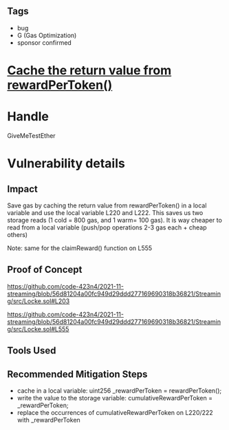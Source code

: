 ## Tags

- bug
- G (Gas Optimization)
- sponsor confirmed

# [Cache the return value from rewardPerToken()](https://github.com/code-423n4/2021-11-streaming-findings/issues/44) 

# Handle

GiveMeTestEther


# Vulnerability details

## Impact
Save gas by caching the return value from rewardPerToken() in a local variable and use the local variable L220 and L222. This saves us two storage reads (1 cold = 800 gas, and 1 warm= 100 gas). It is way cheaper to read from a local variable (push/pop operations 2-3 gas each + cheap others)

Note: same for the claimReward() function on L555

## Proof of Concept
https://github.com/code-423n4/2021-11-streaming/blob/56d81204a00fc949d29ddd277169690318b36821/Streaming/src/Locke.sol#L203

https://github.com/code-423n4/2021-11-streaming/blob/56d81204a00fc949d29ddd277169690318b36821/Streaming/src/Locke.sol#L555
## Tools Used

## Recommended Mitigation Steps
- cache in a  local variable: uint256 _rewardPerToken = rewardPerToken();
- write the value to the storage variable: cumulativeRewardPerToken =  _rewardPerToken;
- replace the occurrences of cumulativeRewardPerToken on L220/222 with _rewardPerToken 

